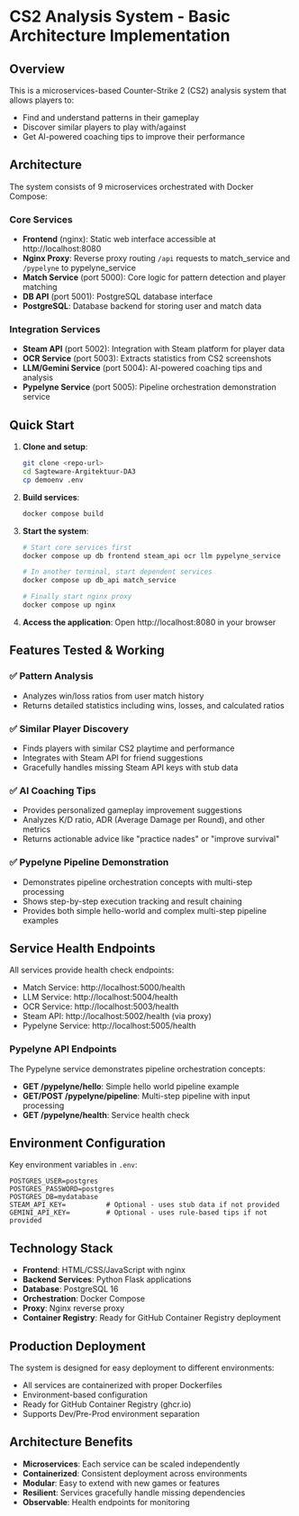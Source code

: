 # CS2 Analysis System - Basic Architecture Implementation

## Overview
This is a microservices-based Counter-Strike 2 (CS2) analysis system that allows players to:
- Find and understand patterns in their gameplay
- Discover similar players to play with/against  
- Get AI-powered coaching tips to improve their performance

## Architecture

The system consists of 9 microservices orchestrated with Docker Compose:

### Core Services
- **Frontend** (nginx): Static web interface accessible at http://localhost:8080
- **Nginx Proxy**: Reverse proxy routing `/api` requests to match_service and `/pypelyne` to pypelyne_service
- **Match Service** (port 5000): Core logic for pattern detection and player matching
- **DB API** (port 5001): PostgreSQL database interface
- **PostgreSQL**: Database backend for storing user and match data

### Integration Services  
- **Steam API** (port 5002): Integration with Steam platform for player data
- **OCR Service** (port 5003): Extracts statistics from CS2 screenshots
- **LLM/Gemini Service** (port 5004): AI-powered coaching tips and analysis
- **Pypelyne Service** (port 5005): Pipeline orchestration demonstration service

## Quick Start

1. **Clone and setup**:
   ```bash
   git clone <repo-url>
   cd Sagteware-Argitektuur-DA3
   cp demoenv .env
   ```

2. **Build services**:
   ```bash
   docker compose build
   ```

3. **Start the system**:
   ```bash
   # Start core services first
   docker compose up db frontend steam_api ocr llm pypelyne_service
   
   # In another terminal, start dependent services
   docker compose up db_api match_service
   
   # Finally start nginx proxy
   docker compose up nginx
   ```

4. **Access the application**:
   Open http://localhost:8080 in your browser

## Features Tested & Working

### ✅ Pattern Analysis
- Analyzes win/loss ratios from user match history
- Returns detailed statistics including wins, losses, and calculated ratios

### ✅ Similar Player Discovery  
- Finds players with similar CS2 playtime and performance
- Integrates with Steam API for friend suggestions
- Gracefully handles missing Steam API keys with stub data

### ✅ AI Coaching Tips
- Provides personalized gameplay improvement suggestions
- Analyzes K/D ratio, ADR (Average Damage per Round), and other metrics
- Returns actionable advice like "practice nades" or "improve survival"

### ✅ Pypelyne Pipeline Demonstration
- Demonstrates pipeline orchestration concepts with multi-step processing
- Shows step-by-step execution tracking and result chaining
- Provides both simple hello-world and complex multi-step pipeline examples

## Service Health Endpoints

All services provide health check endpoints:
- Match Service: http://localhost:5000/health
- LLM Service: http://localhost:5004/health  
- OCR Service: http://localhost:5003/health
- Steam API: http://localhost:5002/health (via proxy)
- Pypelyne Service: http://localhost:5005/health

### Pypelyne API Endpoints

The Pypelyne service demonstrates pipeline orchestration concepts:
- **GET /pypelyne/hello**: Simple hello world pipeline example
- **GET/POST /pypelyne/pipeline**: Multi-step pipeline with input processing
- **GET /pypelyne/health**: Service health check

## Environment Configuration

Key environment variables in `.env`:
```
POSTGRES_USER=postgres
POSTGRES_PASSWORD=postgres
POSTGRES_DB=mydatabase
STEAM_API_KEY=          # Optional - uses stub data if not provided
GEMINI_API_KEY=         # Optional - uses rule-based tips if not provided
```

## Technology Stack

- **Frontend**: HTML/CSS/JavaScript with nginx
- **Backend Services**: Python Flask applications
- **Database**: PostgreSQL 16
- **Orchestration**: Docker Compose
- **Proxy**: Nginx reverse proxy
- **Container Registry**: Ready for GitHub Container Registry deployment

## Production Deployment

The system is designed for easy deployment to different environments:
- All services are containerized with proper Dockerfiles
- Environment-based configuration
- Ready for GitHub Container Registry (ghcr.io)
- Supports Dev/Pre-Prod environment separation

## Architecture Benefits

- **Microservices**: Each service can be scaled independently
- **Containerized**: Consistent deployment across environments  
- **Modular**: Easy to extend with new games or features
- **Resilient**: Services gracefully handle missing dependencies
- **Observable**: Health endpoints for monitoring